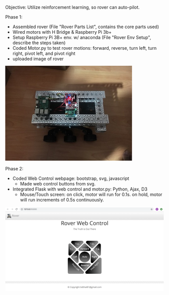 Objective: Utilize reinforcement learning, so rover can auto-pilot.

Phase 1:
* Assembled rover (File "Rover Parts List", contains the core parts used)
* Wired motors with H Bridge & Raspberry Pi 3b+
* Setup Raspberry Pi 3B+ env. w/ anaconda (File "Rover Env Setup", describe the steps taken)
* Coded Motor.py to test rover motions: forward, reverse, turn left, turn right, pivot left, and pivot right
* uploaded image of rover

![Rover](images/rover_phase_1.JPG)

Phase 2:
* Coded Web Control webpage: bootstrap, svg, javascript
  - Made web control buttons from svg. 
* Integrated Flask with web control and motor.py: Python, Ajax, D3
  - Mouse/Touch screen: on click, motor will run for 0.1s. on hold, motor will run increments of 0.5s continuously.

![webControl](images/web_control.jpg)
